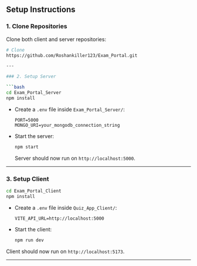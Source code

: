 ## Setup Instructions

### 1. Clone Repositories

Clone both client and server repositories:

```bash
# Clone 
https://github.com/Roshankiller123/Exam_Portal.git

---

### 2. Setup Server

```bash
cd Exam_Portal_Server
npm install
```

- Create a `.env` file inside `Exam_Portal_Server/`:

  ```env
  PORT=5000
  MONGO_URI=your_mongodb_connection_string
  ```

- Start the server:
  ```bash
  npm start
  ```
  Server should now run on `http://localhost:5000`.

---

### 3. Setup Client

```bash
cd Exam_Portal_Client
npm install
```

- Create a `.env` file inside `Quiz_App_Client/`:

  ```env
  VITE_API_URL=http://localhost:5000
  ```

- Start the client:
  ```bash
  npm run dev
  ```

Client should now run on `http://localhost:5173`.

---

